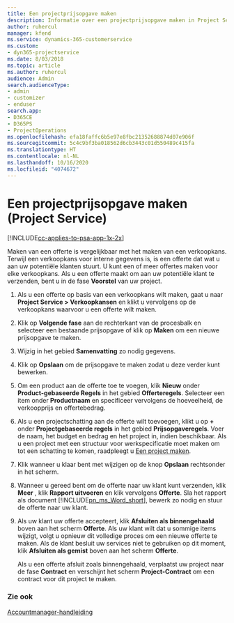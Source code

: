 ```yaml
---
title: Een projectprijsopgave maken
description: Informatie over een projectprijsopgave maken in Project Service
author: ruhercul
manager: kfend
ms.service: dynamics-365-customerservice
ms.custom:
- dyn365-projectservice
ms.date: 8/03/2018
ms.topic: article
ms.author: ruhercul
audience: Admin
search.audienceType:
- admin
- customizer
- enduser
search.app:
- D365CE
- D365PS
- ProjectOperations
ms.openlocfilehash: efa18faffc6b5e97e8fbc21352688874d07e906f
ms.sourcegitcommit: 5c4c9bf3ba018562d6cb3443c01d550489c415fa
ms.translationtype: HT
ms.contentlocale: nl-NL
ms.lasthandoff: 10/16/2020
ms.locfileid: "4074672"
---
```

# <a name="create-a-project-quote-project-service"></a>Een projectprijsopgave maken (Project Service)

[!INCLUDE[cc-applies-to-psa-app-1x-2x](../includes/cc-applies-to-psa-app-1x-2x.md)]

Maken van een offerte is vergelijkbaar met het maken van een verkoopkans. Terwijl een verkoopkans voor interne gegevens is, is een offerte dat wat u aan uw potentiële klanten stuurt. U kunt een of meer offertes maken voor elke verkoopkans. Als u een offerte maakt om aan uw potentiële klant te verzenden, bent u in de fase **Voorstel** van uw project.  
  
1. Als u een offerte op basis van een verkoopkans wilt maken, gaat u naar **Project Service > Verkoopkansen** en klikt u vervolgens op de verkoopkans waarvoor u een offerte wilt maken.  
  
2. Klik op **Volgende fase** aan de rechterkant van de procesbalk en selecteer een bestaande prijsopgave of klik op **Maken** om een nieuwe prijsopgave te maken.  
  
3. Wijzig in het gebied **Samenvatting** zo nodig gegevens.  
  
4. Klik op **Opslaan** om de prijsopgave te maken zodat u deze verder kunt bewerken.  
  
5. Om een product aan de offerte toe te voegen, klik **Nieuw** onder **Product-gebaseerde Regels** in het gebied **Offerteregels**. Selecteer een item onder **Productnaam** en specificeer vervolgens de hoeveelheid, de verkoopprijs en offertebedrag.  
  
6. Als u een projectschatting aan de offerte wilt toevoegen, klikt u op **+** onder **Projectgebaseerde regels** in het gebied **Prijsopgaveregels**. Voer de naam, het budget en bedrag en het project in, indien beschikbaar. Als u een project met een structuur voor werkspecificatie moet maken om tot een schatting te komen, raadpleegt u [Een project maken](../psa/create-project.md).  
  
7. Klik wanneer u klaar bent met wijzigen op de knop **Opslaan** rechtsonder in het scherm.  
  
8. Wanneer u gereed bent om de offerte naar uw klant kunt verzenden, klik **Meer** , klik **Rapport uitvoeren** en klik vervolgens **Offerte**. Sla het rapport als document [!INCLUDE[pn_ms_Word_short](../includes/pn-ms-word-short.md)], bewerk zo nodig en stuur de offerte naar uw klant.  
  
9. Als uw klant uw offerte accepteert, klik **Afsluiten als binnengehaald** boven aan het scherm **Offerte**. Als uw klant wilt dat u sommige items wijzigt, volgt u opnieuw dit volledige proces om een nieuwe offerte te maken. Als de klant besluit uw services niet te gebruiken op dit moment, klik **Afsluiten als gemist** boven aan het scherm **Offerte**.  
  
   Als u een offerte afsluit zoals binnengehaald, verplaatst uw project naar de fase **Contract** en verschijnt het scherm **Project-Contract** om een contract voor dit project te maken.  
  
### <a name="see-also"></a>Zie ook  
 [Accountmanager-handleiding](../psa/account-manager-guide.md)
